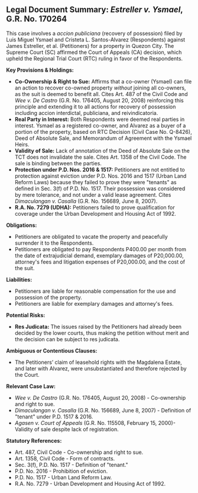 ## Legal Document Summary: *Estreller v. Ysmael*, G.R. No. 170264

This case involves a *accion publiciana* (recovery of possession) filed by Luis Miguel Ysmael and Cristeta L. Santos-Alvarez (Respondents) against James Estreller, et al. (Petitioners) for a property in Quezon City. The Supreme Court (SC) affirmed the Court of Appeals (CA) decision, which upheld the Regional Trial Court (RTC) ruling in favor of the Respondents.

**Key Provisions & Holdings:**

*   **Co-Ownership & Right to Sue:** Affirms that a co-owner (Ysmael) can file an action to recover co-owned property *without* joining all co-owners, as the suit is deemed to benefit all.  Cites Art. 487 of the Civil Code and *Wee v. De Castro* (G.R. No. 176405, August 20, 2008) reinforcing this principle and extending it to all actions for recovery of possession including accion interdictal, publiciana, and reivindicatoria.
*   **Real Party in Interest:** Both Respondents were deemed real parties in interest. Ysmael as a registered co-owner, and Alvarez as a buyer of a portion of the property, based on RTC Decision (Civil Case No. Q-8426), Deed of Absolute Sale, and Memorandum of Agreement with the Ysmael Heirs.
*   **Validity of Sale:** Lack of annotation of the Deed of Absolute Sale on the TCT does not invalidate the sale.  Cites Art. 1358 of the Civil Code.  The sale is binding between the parties.
*   **Protection under P.D. Nos. 2016 & 1517:** Petitioners are not entitled to protection against eviction under P.D. Nos. 2016 and 1517 (Urban Land Reform Laws) because they failed to prove they were "tenants" as defined in Sec. 3(f) of P.D. No. 1517. Their possession was considered by mere tolerance, and not under a valid lease agreement. Cites *Dimaculangan v. Casalla* (G.R. No. 156689, June 8, 2007).
*   **R.A. No. 7279 (UDHA):** Petitioners failed to prove qualification for coverage under the Urban Development and Housing Act of 1992.

**Obligations:**

*   Petitioners are obligated to vacate the property and peacefully surrender it to the Respondents.
*   Petitioners are obligated to pay Respondents P400.00 per month from the date of extrajudicial demand, exemplary damages of P20,000.00, attorney's fees and litigation expenses of P20,000.00, and the cost of the suit.

**Liabilities:**

*   Petitioners are liable for reasonable compensation for the use and possession of the property.
*   Petitioners are liable for exemplary damages and attorney's fees.

**Potential Risks:**

*   **Res Judicata:** The issues raised by the Petitioners had already been decided by the lower courts, thus making the petition without merit and the decision can be subject to res judicata.

**Ambiguous or Contentious Clauses:**

*   The Petitioners’ claim of leasehold rights with the Magdalena Estate, and later with Alvarez, were unsubstantiated and therefore rejected by the Court.

**Relevant Case Law:**

*   *Wee v. De Castro* (G.R. No. 176405, August 20, 2008) - Co-ownership and right to sue.
*   *Dimaculangan v. Casalla* (G.R. No. 156689, June 8, 2007) - Definition of "tenant" under P.D. 1517 & 2016.
*   *Agasen v. Court of Appeals* (G.R. No. 115508, February 15, 2000)- Validity of sale despite lack of registration.

**Statutory References:**

*   Art. 487, Civil Code - Co-ownership and right to sue.
*   Art. 1358, Civil Code - Form of contracts.
*   Sec. 3(f), P.D. No. 1517 - Definition of "tenant."
*   P.D. No. 2016 - Prohibition of eviction.
*   P.D. No. 1517 - Urban Land Reform Law.
*   R.A. No. 7279 - Urban Development and Housing Act of 1992.
